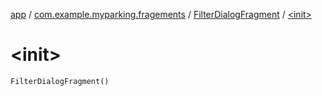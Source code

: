 [app](../../index.md) / [com.example.myparking.fragements](../index.md) / [FilterDialogFragment](index.md) / [&lt;init&gt;](./-init-.md)

# &lt;init&gt;

`FilterDialogFragment()`